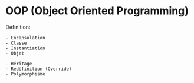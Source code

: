 # OOP (Object Oriented Programming)

Définition:

```
- Encapsulation
- Classe
- Instantiation
- Objet
```

```
- Héritage
- Redéfinition (Override)
- Polymorphisme
```


